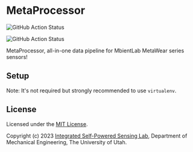 # MetaProcessor

![GitHub Action Status](https://github.com/StepBroBD/MetaProcessor/actions/workflows/Build.yml/badge.svg)

![GitHub Action Status](https://github.com/StepBroBD/MetaProcessor/actions/workflows/PyPI.yml/badge.svg)

MetaProcessor, all-in-one data pipeline for MbientLab MetaWear series sensors!

## Setup

Note: It's not required but strongly recommended to use `virtualenv`.


## License

Licensed under the [MIT License](/license.md).

Copyright (c) 2023 [Integrated Self-Powered Sensing Lab](https://iss.mech.utah.edu/), Department of Mechanical Engineering, The University of Utah.

